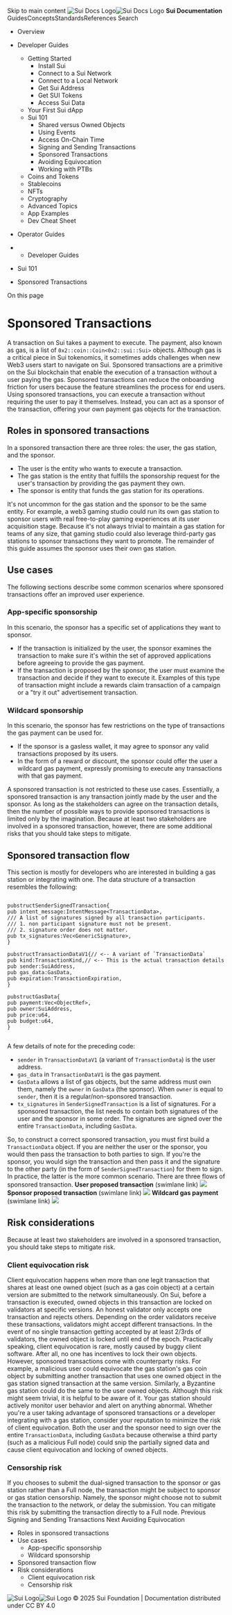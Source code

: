 Skip to main content
![Sui Docs Logo](https://docs.sui.io/img/sui-logo.svg)![Sui Docs Logo](https://docs.sui.io/img/sui-logo.svg)
**Sui Documentation**
GuidesConceptsStandardsReferences
Search
  * Overview
  * Developer Guides
    * Getting Started
      * Install Sui
      * Connect to a Sui Network
      * Connect to a Local Network
      * Get Sui Address
      * Get SUI Tokens
      * Access Sui Data
    * Your First Sui dApp
    * Sui 101
      * Shared versus Owned Objects
      * Using Events
      * Access On-Chain Time
      * Signing and Sending Transactions
      * Sponsored Transactions
      * Avoiding Equivocation
      * Working with PTBs
    * Coins and Tokens
    * Stablecoins
    * NFTs
    * Cryptography
    * Advanced Topics
    * App Examples
    * Dev Cheat Sheet
  * Operator Guides


  *   * Developer Guides
  * Sui 101
  * Sponsored Transactions


On this page
# Sponsored Transactions
A transaction on Sui takes a payment to execute. The payment, also known as gas, is a list of `0x2::coin::Coin<0x2::sui::Sui>` objects. Although gas is a critical piece in Sui tokenomics, it sometimes adds challenges when new Web3 users start to navigate on Sui.
Sponsored transactions are a primitive on the Sui blockchain that enable the execution of a transaction without a user paying the gas. Sponsored transactions can reduce the onboarding friction for users because the feature streamlines the process for end users. Using sponsored transactions, you can execute a transaction without requiring the user to pay it themselves. Instead, you can act as a sponsor of the transaction, offering your own payment gas objects for the transaction.
## Roles in sponsored transactions​
In a sponsored transaction there are three roles: the user, the gas station, and the sponsor.
  * The user is the entity who wants to execute a transaction.
  * The gas station is the entity that fulfills the sponsorship request for the user's transaction by providing the gas payment they own.
  * The sponsor is entity that funds the gas station for its operations.


It's not uncommon for the gas station and the sponsor to be the same entity. For example, a web3 gaming studio could run its own gas station to sponsor users with real free-to-play gaming experiences at its user acquisition stage. Because it's not always trivial to maintain a gas station for teams of any size, that gaming studio could also leverage third-party gas stations to sponsor transactions they want to promote.
The remainder of this guide assumes the sponsor uses their own gas station.
## Use cases​
The following sections describe some common scenarios where sponsored transactions offer an improved user experience.
### App-specific sponsorship​
In this scenario, the sponsor has a specific set of applications they want to sponsor.
  * If the transaction is initialized by the user, the sponsor examines the transaction to make sure it's within the set of approved applications before agreeing to provide the gas payment.
  * If the transaction is proposed by the sponsor, the user must examine the transaction and decide if they want to execute it. Examples of this type of transaction might include a rewards claim transaction of a campaign or a "try it out" advertisement transaction.


### Wildcard sponsorship​
In this scenario, the sponsor has few restrictions on the type of transactions the gas payment can be used for.
  * If the sponsor is a gasless wallet, it may agree to sponsor any valid transactions proposed by its users.
  * In the form of a reward or discount, the sponsor could offer the user a wildcard gas payment, expressly promising to execute any transactions with that gas payment.


A sponsored transaction is not restricted to these use cases. Essentially, a sponsored transaction is any transaction jointly made by the user and the sponsor. As long as the stakeholders can agree on the transaction details, then the number of possible ways to provide sponsored transactions is limited only by the imagination. Because at least two stakeholders are involved in a sponsored transaction, however, there are some additional risks that you should take steps to mitigate.
## Sponsored transaction flow​
This section is mostly for developers who are interested in building a gas station or integrating with one.
The data structure of a transaction resembles the following:
```
  
pubstructSenderSignedTransaction{  
pub intent_message:IntentMessage<TransactionData>,  
/// A list of signatures signed by all transaction participants.  
/// 1. non participant signature must not be present.  
/// 2. signature order does not matter.  
pub tx_signatures:Vec<GenericSignature>,  
}  
  
pubstructTransactionDataV1{// <-- A variant of `TransactionData`  
pub kind:TransactionKind,// <-- This is the actual transaction details  
pub sender:SuiAddress,  
pub gas_data:GasData,  
pub expiration:TransactionExpiration,  
}  
  
pubstructGasData{  
pub payment:Vec<ObjectRef>,  
pub owner:SuiAddress,  
pub price:u64,  
pub budget:u64,  
}  
  

```

A few details of note for the preceding code:
  * `sender` in `TransactionDataV1` (a variant of `TransactionData`) is the user address.
  * `gas_data` in `TransactionDataV1` is the gas payment.
  * `GasData` allows a list of gas objects, but the same address must own them, namely the `owner` in `GasData` (the sponsor). When `owner` is equal to `sender`, then it is a regular/non-sponsored transaction.
  * `tx_signatures` in `SenderSignedTransaction` is a list of signatures. For a sponsored transaction, the list needs to contain both signatures of the user and the sponsor in some order. The signatures are signed over the entire `TransactionData`, including `GasData`.


So, to construct a correct sponsored transaction, you must first build a `TransactionData` object. If you are neither the user or the sponsor, you would then pass the transaction to both parties to sign. If you're the sponsor, you would sign the transaction and then pass it and the signature to the other party (in the form of `SenderSignedTransaction`) for them to sign. In practice, the latter is the more common scenario.
There are three flows of sponsored transaction.
**User proposed transaction**
(swimlane link)
![](https://static.swimlanes.io/b090340af36c8a4af6c36d4479a4d04f.png)
**Sponsor proposed transaction**
(swimlane link)
![](https://static.swimlanes.io/d917884a263c494bb6127102d0f64840.png)
**Wildcard gas payment**
(swimlane link)
![](https://static.swimlanes.io/ee3962b3ac3cc5d34f317cecdde125b0.png)
## Risk considerations​
Because at least two stakeholders are involved in a sponsored transaction, you should take steps to mitigate risk.
### Client equivocation risk​
Client equivocation happens when more than one legit transaction that shares at least one owned object (such as a gas coin object) at a certain version are submitted to the network simultaneously. On Sui, before a transaction is executed, owned objects in this transaction are locked on validators at specific versions. An honest validator only accepts one transaction and rejects others. Depending on the order validators receive these transactions, validators might accept different transactions. In the event of no single transaction getting accepted by at least 2/3rds of validators, the owned object is locked until end of the epoch.
Practically speaking, client equivocation is rare, mostly caused by buggy client software. After all, no one has incentives to lock their own objects. However, sponsored transactions come with counterparty risks. For example, a malicious user could equivocate the gas station's gas coin object by submitting another transaction that uses one owned object in the gas station signed transaction at the same version. Similarly, a Byzantine gas station could do the same to the user owned objects.
Although this risk might seem trivial, it is helpful to be aware of it. Your gas station should actively monitor user behavior and alert on anything abnormal. Whether you're a user taking advantage of sponsored transactions or a developer integrating with a gas station, consider your reputation to minimize the risk of client equivocation.
Both the user and the sponsor need to sign over the entire `TransactionData`, including `GasData` because otherwise a third party (such as a malicious Full node) could snip the partially signed data and cause client equivocation and locking of owned objects.
### Censorship risk​
If you chooses to submit the dual-signed transaction to the sponsor or gas station rather than a Full node, the transaction might be subject to sponsor or gas station censorship. Namely, the sponsor might choose not to submit the transaction to the network, or delay the submission.
You can mitigate this risk by submitting the transaction directly to a Full node.
Previous
Signing and Sending Transactions
Next
Avoiding Equivocation
  * Roles in sponsored transactions
  * Use cases
    * App-specific sponsorship
    * Wildcard sponsorship
  * Sponsored transaction flow
  * Risk considerations
    * Client equivocation risk
    * Censorship risk


![Sui Logo](https://docs.sui.io/img/sui-logo-footer.svg)![Sui Logo](https://docs.sui.io/img/sui-logo-footer.svg)
© 2025 Sui Foundation | Documentation distributed under CC BY 4.0
